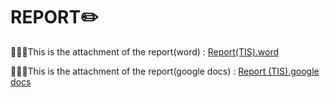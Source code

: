 # REPORT✏️

💁🏻‍♀️This is the attachment of the report(word) :  [Report(TIS).word](https://github.com/user-attachments/files/18347626/Report.TIS.docx)

💁🏻‍♀️This is the attachment of the report(google docs) :  [Report (TIS).google docs](https://docs.google.com/document/d/1r7rZ8ewG2cUjH_bpZu_VFw8k7tifTSATSpS9Tc_uIY8/edit?tab=t.0)
